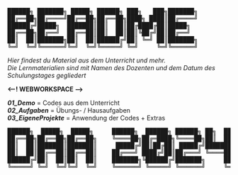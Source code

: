 <pre>
██████╗ ███████╗ █████╗ ██████╗ ███╗   ███╗███████╗
██╔══██╗██╔════╝██╔══██╗██╔══██╗████╗ ████║██╔════╝
██████╔╝█████╗  ███████║██║  ██║██╔████╔██║█████╗  
██╔══██╗██╔══╝  ██╔══██║██║  ██║██║╚██╔╝██║██╔══╝  
██║  ██║███████╗██║  ██║██████╔╝██║ ╚═╝ ██║███████╗
╚═╝  ╚═╝╚══════╝╚═╝  ╚═╝╚═════╝ ╚═╝     ╚═╝╚══════╝
</pre>

*Hier findest du Material aus dem Unterricht und mehr.*<br>
*Die Lernmaterialien sind mit Namen des Dozenten und dem Datum des Schulungstages gegliedert*

**<--! WEBWORKSPACE -->**

***01_Demo*** = Codes aus dem Unterricht<br>
***02_Aufgaben*** = Übungs- / Hausaufgaben<br>
***03_EigeneProjekte*** = Anwendung der Codes + Extras<br>

<pre>
██████╗  █████╗  █████╗     ██████╗  ██████╗ ██████╗ ██╗  ██╗
██╔══██╗██╔══██╗██╔══██╗    ╚════██╗██╔═████╗╚════██╗██║  ██║
██║  ██║███████║███████║     █████╔╝██║██╔██║ █████╔╝███████║
██║  ██║██╔══██║██╔══██║    ██╔═══╝ ████╔╝██║██╔═══╝ ╚════██║
██████╔╝██║  ██║██║  ██║    ███████╗╚██████╔╝███████╗     ██║
╚═════╝ ╚═╝  ╚═╝╚═╝  ╚═╝    ╚══════╝ ╚═════╝ ╚══════╝     ╚═╝
</pre>
